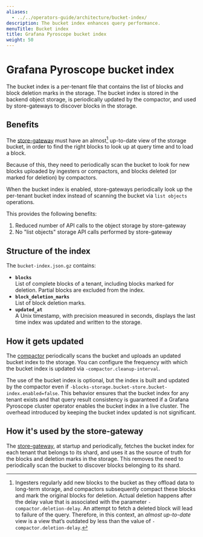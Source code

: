 ```yaml
---
aliases:
  - ../../operators-guide/architecture/bucket-index/
description: The bucket index enhances query performance.
menuTitle: Bucket index
title: Grafana Pyroscope bucket index
weight: 50
---
```


# Grafana Pyroscope bucket index

The bucket index is a per-tenant file that contains the list of blocks and block deletion marks in the storage. The bucket index is stored in the backend object storage, is periodically updated by the compactor, and used by store-gateways to discover blocks in the storage.

## Benefits

The [store-gateway](../components/store-gateway/) must have an almost[^1] up-to-date view of the storage bucket, in order to find the right blocks to look up at query time and to load a block.

Because of this, they need to periodically scan the bucket to look for new blocks uploaded by ingesters or compactors, and blocks deleted (or marked for deletion) by compactors.

When the bucket index is enabled, store-gateways periodically look up the per-tenant bucket index instead of scanning the bucket via `list objects` operations.

This provides the following benefits:

1. Reduced number of API calls to the object storage by store-gateway
1. No "list objects" storage API calls performed by store-gateway

## Structure of the index

The `bucket-index.json.gz` contains:

- **`blocks`**<br />
  List of complete blocks of a tenant, including blocks marked for deletion. Partial blocks are excluded from the index.
- **`block_deletion_marks`**<br />
  List of block deletion marks.
- **`updated_at`**<br />
  A Unix timestamp, with precision measured in seconds, displays the last time index was updated and written to the storage.

## How it gets updated

The [compactor](../components/compactor/) periodically scans the bucket and uploads an updated bucket index to the storage.
You can configure the frequency with which the bucket index is updated via `-compactor.cleanup-interval`.

The use of the bucket index is optional, but the index is built and updated by the compactor even if `-blocks-storage.bucket-store.bucket-index.enabled=false`.
This behavior ensures that the bucket index for any tenant exists and that query result consistency is guaranteed if a Grafana Pyroscope cluster operator enables the bucket index in a live cluster.
The overhead introduced by keeping the bucket index updated is not significant.

## How it's used by the store-gateway

The [store-gateway](../components/store-gateway/), at startup and periodically, fetches the bucket index for each tenant that belongs to its shard, and uses it as the source of truth for the blocks and deletion marks in the storage. This removes the need to periodically scan the bucket to discover blocks belonging to its shard.

[^1]:
    Ingesters regularly add new blocks to the bucket as they offload data to long-term storage,
    and compactors subsequently compact these blocks and mark the original blocks for deletion.
    Actual deletion happens after the delay value that is associated with the parameter `-compactor.deletion-delay`.
    An attempt to fetch a deleted block will lead to failure of the query.
    Therefore, in this context, an _almost up-to-date_ view is a view that’s outdated by less than the value of `-compactor.deletion-delay`.
